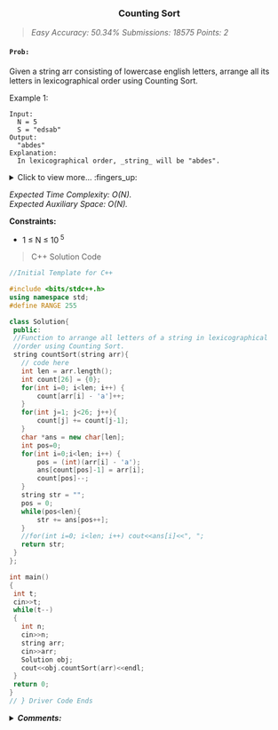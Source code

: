 <h3 align="center"> Counting Sort </h3>

> _Easy Accuracy: 50.34% Submissions: 18575 Points: 2_

#### `Prob:`

Given a string arr consisting of lowercase english letters, arrange all its letters in lexicographical order using Counting Sort.

Example 1:
```
Input:
  N = 5
  S = "edsab"
Output: 
  "abdes"
Explanation: 
  In lexicographical order, _string_ will be "abdes".
```

<p><details>
<summary>Click to view more... :fingers_up:</summary>

Example 2:
```
Input:
  N = 13
  S = "geeksforgeeks"
Output:
  "eeeefggkkorss"
Explanation:
  In lexicographical order, string will be "eeeefggkkorss".
```

**Task:** <br>
To complete the function `countSort()` that takes `string arr` as a parameter and `returns` the sorted string.
The printing is done by the driver code.
</details></p>

*Expected Time Complexity: O(N).<br>
Expected Auxiliary Space: O(N).*

**Constraints:**
- 1 ≤ N ≤ 10<sup> 5</sup>

> C++ Solution Code 
 
 ```Cpp
 //Initial Template for C++

#include <bits/stdc++.h>
using namespace std;
#define RANGE 255

class Solution{
  public:
  //Function to arrange all letters of a string in lexicographical 
  //order using Counting Sort.
  string countSort(string arr){
    // code here
    int len = arr.length();
    int count[26] = {0};
    for(int i=0; i<len; i++) {
        count[arr[i] - 'a']++;
    }
    for(int j=1; j<26; j++){
        count[j] += count[j-1];
    }
    char *ans = new char[len];
    int pos=0;
    for(int i=0;i<len; i++) {
        pos = (int)(arr[i] - 'a');
        ans[count[pos]-1] = arr[i];
        count[pos]--;
    }
    string str = "";
    pos = 0;
    while(pos<len){
        str += ans[pos++];
    }
    //for(int i=0; i<len; i++) cout<<ans[i]<<", ";
    return str;
  }
};

int main()
{
  int t;
  cin>>t;
  while(t--)
  {
    int n;
    cin>>n;
    string arr;
    cin>>arr;
    Solution obj;
    cout<<obj.countSort(arr)<<endl;
  }
  return 0;
}
// } Driver Code Ends     
```
<p>
<details>
<summary><strong><em>Comments: </em></strong></summary>

**Algorithm:**
1) Take a count array to store the count of each unique object.

2) Modify the count array such that each element at each index stores the sum of previous counts. The modified count array indicates the position of each object in the output sequence.

3) Output each object from the input sequence followed by decreasing its count by 1.

</details> </p>
